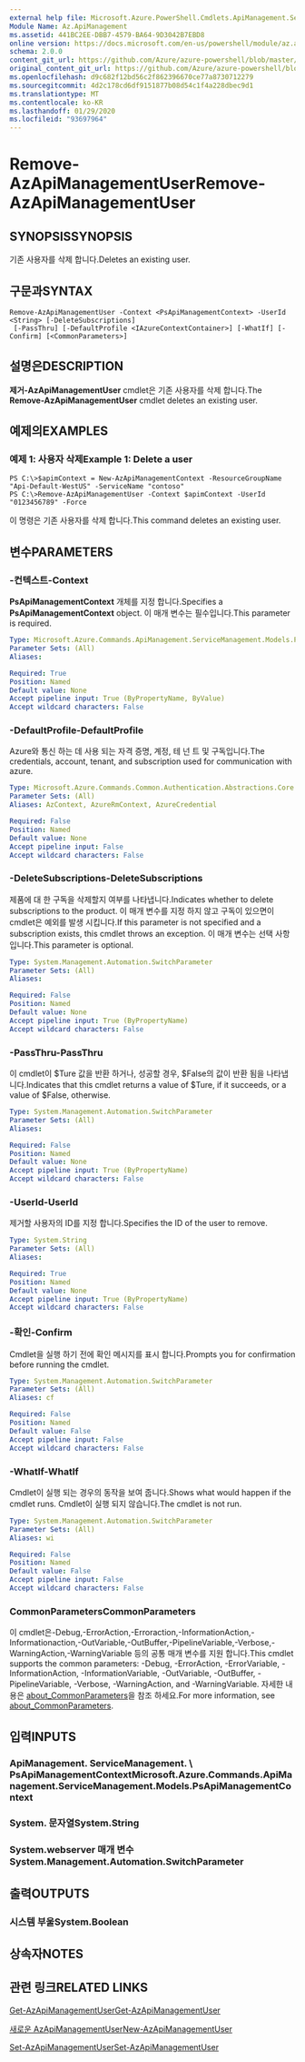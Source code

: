 ```yaml
---
external help file: Microsoft.Azure.PowerShell.Cmdlets.ApiManagement.ServiceManagement.dll-Help.xml
Module Name: Az.ApiManagement
ms.assetid: 441BC2EE-DBB7-4579-BA64-9D3042B7EBD8
online version: https://docs.microsoft.com/en-us/powershell/module/az.apimanagement/remove-azapimanagementuser
schema: 2.0.0
content_git_url: https://github.com/Azure/azure-powershell/blob/master/src/ApiManagement/ApiManagement/help/Remove-AzApiManagementUser.md
original_content_git_url: https://github.com/Azure/azure-powershell/blob/master/src/ApiManagement/ApiManagement/help/Remove-AzApiManagementUser.md
ms.openlocfilehash: d9c682f12bd56c2f862396670ce77a8730712279
ms.sourcegitcommit: 4d2c178cd6df9151877b08d54c1f4a228dbec9d1
ms.translationtype: MT
ms.contentlocale: ko-KR
ms.lasthandoff: 01/29/2020
ms.locfileid: "93697964"
---
```

# <span data-ttu-id="dfcab-101">Remove-AzApiManagementUser</span><span class="sxs-lookup"><span data-stu-id="dfcab-101">Remove-AzApiManagementUser</span></span>

## <span data-ttu-id="dfcab-102">SYNOPSIS</span><span class="sxs-lookup"><span data-stu-id="dfcab-102">SYNOPSIS</span></span>
<span data-ttu-id="dfcab-103">기존 사용자를 삭제 합니다.</span><span class="sxs-lookup"><span data-stu-id="dfcab-103">Deletes an existing user.</span></span>

## <span data-ttu-id="dfcab-104">구문과</span><span class="sxs-lookup"><span data-stu-id="dfcab-104">SYNTAX</span></span>

```
Remove-AzApiManagementUser -Context <PsApiManagementContext> -UserId <String> [-DeleteSubscriptions]
 [-PassThru] [-DefaultProfile <IAzureContextContainer>] [-WhatIf] [-Confirm] [<CommonParameters>]
```

## <span data-ttu-id="dfcab-105">설명은</span><span class="sxs-lookup"><span data-stu-id="dfcab-105">DESCRIPTION</span></span>
<span data-ttu-id="dfcab-106">**제거-AzApiManagementUser** cmdlet은 기존 사용자를 삭제 합니다.</span><span class="sxs-lookup"><span data-stu-id="dfcab-106">The **Remove-AzApiManagementUser** cmdlet deletes an existing user.</span></span>

## <span data-ttu-id="dfcab-107">예제의</span><span class="sxs-lookup"><span data-stu-id="dfcab-107">EXAMPLES</span></span>

### <span data-ttu-id="dfcab-108">예제 1: 사용자 삭제</span><span class="sxs-lookup"><span data-stu-id="dfcab-108">Example 1: Delete a user</span></span>
```
PS C:\>$apimContext = New-AzApiManagementContext -ResourceGroupName "Api-Default-WestUS" -ServiceName "contoso"
PS C:\>Remove-AzApiManagementUser -Context $apimContext -UserId "0123456789" -Force
```

<span data-ttu-id="dfcab-109">이 명령은 기존 사용자를 삭제 합니다.</span><span class="sxs-lookup"><span data-stu-id="dfcab-109">This command deletes an existing user.</span></span>

## <span data-ttu-id="dfcab-110">변수</span><span class="sxs-lookup"><span data-stu-id="dfcab-110">PARAMETERS</span></span>

### <span data-ttu-id="dfcab-111">-컨텍스트</span><span class="sxs-lookup"><span data-stu-id="dfcab-111">-Context</span></span>
<span data-ttu-id="dfcab-112">**PsApiManagementContext** 개체를 지정 합니다.</span><span class="sxs-lookup"><span data-stu-id="dfcab-112">Specifies a **PsApiManagementContext** object.</span></span>
<span data-ttu-id="dfcab-113">이 매개 변수는 필수입니다.</span><span class="sxs-lookup"><span data-stu-id="dfcab-113">This parameter is required.</span></span>

```yaml
Type: Microsoft.Azure.Commands.ApiManagement.ServiceManagement.Models.PsApiManagementContext
Parameter Sets: (All)
Aliases:

Required: True
Position: Named
Default value: None
Accept pipeline input: True (ByPropertyName, ByValue)
Accept wildcard characters: False
```

### <span data-ttu-id="dfcab-114">-DefaultProfile</span><span class="sxs-lookup"><span data-stu-id="dfcab-114">-DefaultProfile</span></span>
<span data-ttu-id="dfcab-115">Azure와 통신 하는 데 사용 되는 자격 증명, 계정, 테 넌 트 및 구독입니다.</span><span class="sxs-lookup"><span data-stu-id="dfcab-115">The credentials, account, tenant, and subscription used for communication with azure.</span></span>

```yaml
Type: Microsoft.Azure.Commands.Common.Authentication.Abstractions.Core.IAzureContextContainer
Parameter Sets: (All)
Aliases: AzContext, AzureRmContext, AzureCredential

Required: False
Position: Named
Default value: None
Accept pipeline input: False
Accept wildcard characters: False
```

### <span data-ttu-id="dfcab-116">-DeleteSubscriptions</span><span class="sxs-lookup"><span data-stu-id="dfcab-116">-DeleteSubscriptions</span></span>
<span data-ttu-id="dfcab-117">제품에 대 한 구독을 삭제할지 여부를 나타냅니다.</span><span class="sxs-lookup"><span data-stu-id="dfcab-117">Indicates whether to delete subscriptions to the product.</span></span>
<span data-ttu-id="dfcab-118">이 매개 변수를 지정 하지 않고 구독이 있으면이 cmdlet은 예외를 발생 시킵니다.</span><span class="sxs-lookup"><span data-stu-id="dfcab-118">If this parameter is not specified and a subscription exists, this cmdlet throws an exception.</span></span>
<span data-ttu-id="dfcab-119">이 매개 변수는 선택 사항입니다.</span><span class="sxs-lookup"><span data-stu-id="dfcab-119">This parameter is optional.</span></span>

```yaml
Type: System.Management.Automation.SwitchParameter
Parameter Sets: (All)
Aliases:

Required: False
Position: Named
Default value: None
Accept pipeline input: True (ByPropertyName)
Accept wildcard characters: False
```

### <span data-ttu-id="dfcab-120">-PassThru</span><span class="sxs-lookup"><span data-stu-id="dfcab-120">-PassThru</span></span>
<span data-ttu-id="dfcab-121">이 cmdlet이 $Ture 값을 반환 하거나, 성공할 경우, $False의 값이 반환 됨을 나타냅니다.</span><span class="sxs-lookup"><span data-stu-id="dfcab-121">Indicates that this cmdlet returns a value of $Ture, if it succeeds, or a value of $False, otherwise.</span></span>

```yaml
Type: System.Management.Automation.SwitchParameter
Parameter Sets: (All)
Aliases:

Required: False
Position: Named
Default value: None
Accept pipeline input: True (ByPropertyName)
Accept wildcard characters: False
```

### <span data-ttu-id="dfcab-122">-UserId</span><span class="sxs-lookup"><span data-stu-id="dfcab-122">-UserId</span></span>
<span data-ttu-id="dfcab-123">제거할 사용자의 ID를 지정 합니다.</span><span class="sxs-lookup"><span data-stu-id="dfcab-123">Specifies the ID of the user to remove.</span></span>

```yaml
Type: System.String
Parameter Sets: (All)
Aliases:

Required: True
Position: Named
Default value: None
Accept pipeline input: True (ByPropertyName)
Accept wildcard characters: False
```

### <span data-ttu-id="dfcab-124">-확인</span><span class="sxs-lookup"><span data-stu-id="dfcab-124">-Confirm</span></span>
<span data-ttu-id="dfcab-125">Cmdlet을 실행 하기 전에 확인 메시지를 표시 합니다.</span><span class="sxs-lookup"><span data-stu-id="dfcab-125">Prompts you for confirmation before running the cmdlet.</span></span>

```yaml
Type: System.Management.Automation.SwitchParameter
Parameter Sets: (All)
Aliases: cf

Required: False
Position: Named
Default value: False
Accept pipeline input: False
Accept wildcard characters: False
```

### <span data-ttu-id="dfcab-126">-WhatIf</span><span class="sxs-lookup"><span data-stu-id="dfcab-126">-WhatIf</span></span>
<span data-ttu-id="dfcab-127">Cmdlet이 실행 되는 경우의 동작을 보여 줍니다.</span><span class="sxs-lookup"><span data-stu-id="dfcab-127">Shows what would happen if the cmdlet runs.</span></span>
<span data-ttu-id="dfcab-128">Cmdlet이 실행 되지 않습니다.</span><span class="sxs-lookup"><span data-stu-id="dfcab-128">The cmdlet is not run.</span></span>

```yaml
Type: System.Management.Automation.SwitchParameter
Parameter Sets: (All)
Aliases: wi

Required: False
Position: Named
Default value: False
Accept pipeline input: False
Accept wildcard characters: False
```

### <span data-ttu-id="dfcab-129">CommonParameters</span><span class="sxs-lookup"><span data-stu-id="dfcab-129">CommonParameters</span></span>
<span data-ttu-id="dfcab-130">이 cmdlet은-Debug,-ErrorAction,-Erroraction,-InformationAction,-Informationaction,-OutVariable,-OutBuffer,-PipelineVariable,-Verbose,-WarningAction,-WarningVariable 등의 공통 매개 변수를 지원 합니다.</span><span class="sxs-lookup"><span data-stu-id="dfcab-130">This cmdlet supports the common parameters: -Debug, -ErrorAction, -ErrorVariable, -InformationAction, -InformationVariable, -OutVariable, -OutBuffer, -PipelineVariable, -Verbose, -WarningAction, and -WarningVariable.</span></span> <span data-ttu-id="dfcab-131">자세한 내용은 [about_CommonParameters](https://go.microsoft.com/fwlink/?LinkID=113216)을 참조 하세요.</span><span class="sxs-lookup"><span data-stu-id="dfcab-131">For more information, see [about_CommonParameters](https://go.microsoft.com/fwlink/?LinkID=113216).</span></span>

## <span data-ttu-id="dfcab-132">입력</span><span class="sxs-lookup"><span data-stu-id="dfcab-132">INPUTS</span></span>

### <span data-ttu-id="dfcab-133">ApiManagement. ServiceManagement. \ PsApiManagementContext</span><span class="sxs-lookup"><span data-stu-id="dfcab-133">Microsoft.Azure.Commands.ApiManagement.ServiceManagement.Models.PsApiManagementContext</span></span>

### <span data-ttu-id="dfcab-134">System. 문자열</span><span class="sxs-lookup"><span data-stu-id="dfcab-134">System.String</span></span>

### <span data-ttu-id="dfcab-135">System.webserver 매개 변수</span><span class="sxs-lookup"><span data-stu-id="dfcab-135">System.Management.Automation.SwitchParameter</span></span>

## <span data-ttu-id="dfcab-136">출력</span><span class="sxs-lookup"><span data-stu-id="dfcab-136">OUTPUTS</span></span>

### <span data-ttu-id="dfcab-137">시스템 부울</span><span class="sxs-lookup"><span data-stu-id="dfcab-137">System.Boolean</span></span>

## <span data-ttu-id="dfcab-138">상속자</span><span class="sxs-lookup"><span data-stu-id="dfcab-138">NOTES</span></span>

## <span data-ttu-id="dfcab-139">관련 링크</span><span class="sxs-lookup"><span data-stu-id="dfcab-139">RELATED LINKS</span></span>

[<span data-ttu-id="dfcab-140">Get-AzApiManagementUser</span><span class="sxs-lookup"><span data-stu-id="dfcab-140">Get-AzApiManagementUser</span></span>](./Get-AzApiManagementUser.md)

[<span data-ttu-id="dfcab-141">새로운 AzApiManagementUser</span><span class="sxs-lookup"><span data-stu-id="dfcab-141">New-AzApiManagementUser</span></span>](./New-AzApiManagementUser.md)

[<span data-ttu-id="dfcab-142">Set-AzApiManagementUser</span><span class="sxs-lookup"><span data-stu-id="dfcab-142">Set-AzApiManagementUser</span></span>](./Set-AzApiManagementUser.md)


